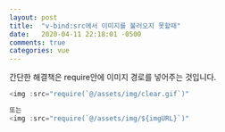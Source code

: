 ```yaml
---
layout: post
title:  "v-bind:src에서 이미지를 불러오지 못할때"
date:   2020-04-11 22:18:01 -0500
comments: true
categories: vue
---
```



간단한 해결책은 require안에 이미지 경로를 넣어주는 것입니다.

``` javascript
<img :src="require(`@/assets/img/clear.gif`)"

또는
<img :src="require(`@/assets/img/${imgURL}`)" 
```
